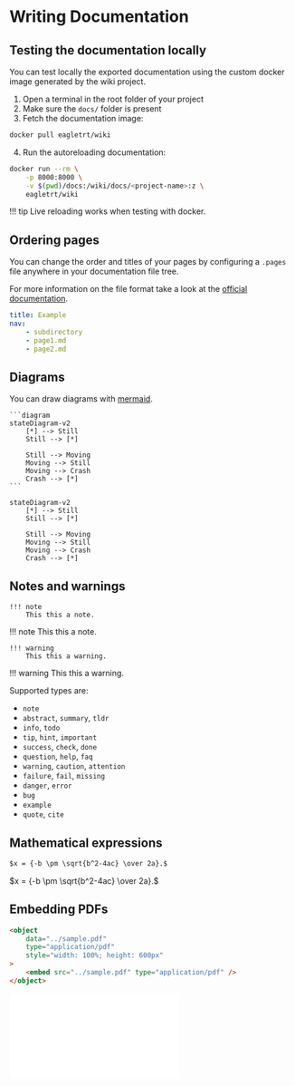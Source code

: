 # Writing Documentation

## Testing the documentation locally

You can test locally the exported documentation using the custom docker image
generated by the wiki project.

1. Open a terminal in the root folder of your project
2. Make sure the `docs/` folder is present
3. Fetch the documentation image:

```bash
docker pull eagletrt/wiki
```

4. Run the autoreloading documentation:

```bash
docker run --rm \
    -p 8000:8000 \
    -v $(pwd)/docs:/wiki/docs/<project-name>:z \
    eagletrt/wiki
```

!!! tip
Live reloading works when testing with docker.

## Ordering pages

You can change the order and titles of your pages by configuring a `.pages`
file anywhere in your documentation file tree.

For more information on the file format take a look at the
[official documentation](https://github.com/lukasgeiter/mkdocs-awesome-pages-plugin).

```yml
title: Example
nav:
    - subdirectory
    - page1.md
    - page2.md
```

## Diagrams

You can draw diagrams with [mermaid](https://mermaid-js.github.io/mermaid/#/).

````
```diagram
stateDiagram-v2
    [*] --> Still
    Still --> [*]

    Still --> Moving
    Moving --> Still
    Moving --> Crash
    Crash --> [*]
```
````

```diagram
stateDiagram-v2
    [*] --> Still
    Still --> [*]

    Still --> Moving
    Moving --> Still
    Moving --> Crash
    Crash --> [*]
```

## Notes and warnings

```
!!! note
    This this a note.
```

!!! note
This this a note.

```
!!! warning
    This this a warning.
```

!!! warning
This this a warning.

Supported types are:

-   `note`
-   `abstract`, `summary`, `tldr`
-   `info`, `todo`
-   `tip`, `hint`, `important`
-   `success`, `check`, `done`
-   `question`, `help`, `faq`
-   `warning`, `caution`, `attention`
-   `failure`, `fail`, `missing`
-   `danger`, `error`
-   `bug`
-   `example`
-   `quote`, `cite`

## Mathematical expressions

```markdown
$x = {-b \pm \sqrt{b^2-4ac} \over 2a}.$
```

$x = {-b \pm \sqrt{b^2-4ac} \over 2a}.$

## Embedding PDFs

```html
<object
    data="../sample.pdf"
    type="application/pdf"
    style="width: 100%; height: 600px"
>
    <embed src="../sample.pdf" type="application/pdf" />
</object>
```

<object data="../sample.pdf" type="application/pdf" style="width: 100%; height: 600px">
    <embed src="../sample.pdf" type="application/pdf" />
</object>
